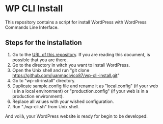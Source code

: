 # WP CLI Install

This repository contains a script for install WordPress with WordPress Commands Line Interface.

## Steps for the installation

1. Go to the [URL of this repository](https://github.com/juanmacivico87/wp-cli-install). If you are reading this document, is possible that you are there.
2. Go to the directory in witch you want to install WordPress.
3. Open the Unix shell and run "git clone https://github.com/juanmacivico87/wp-cli-install.git"
4. Go to "wp-cli-install" directory.
5. Duplicate sample.config file and rename it as "local.config" (if your web is in a local environment) or "production.config" (if your web is in a production environment).
6. Replace all values with your wished configuration.
7. Run "./wp-cli.sh" from Unix shell.

And voilà, your WordPress website is ready for begin to be developed.

